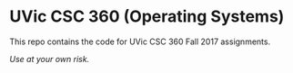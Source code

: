 # UVic CSC 360 (Operating Systems)

This repo contains the code for UVic CSC 360 Fall 2017 assignments.

_Use at your own risk._